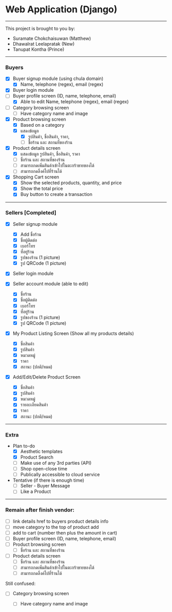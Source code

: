 # Web Application (Django)

---

This project is brought to you by:

* Suramate Chokchaisuwan (Matthew)
* Dhawalrat Leelapratak (New)
* Tanupat Kontha (Prince)

---

### Buyers

- [X] Buyer signup module (using chula domain)
  - [X] Name, telephone (regex), email (regex)
- [X] Buyer login module
- [ ] Buyer profile screen (ID, name, telephone, email)
  - [X] Able to edit Name, telephone (regex), email (regex)
- [ ] Category browsing screen
  - [ ] Have category name and image
- [X] Product browsing screen
  - [X] Based on a category
  - [X] แสดงข้อมูล
    - [X] รูปสินค้า, ชื่อสินค้า, ราคา,
    - [ ] ชื่อร้าน และ สถานที่ของร้าน
- [X] Product details screen
  - [x] แสดงข้อมูล รูปสินค้า, ชื่อสินค้า, ราคา
  - [ ] ชื่อร้าน และ สถานที่ของร้าน
  - [ ] สามารถกดเพิ่มสินค้าเข้าไปในตะกร้าขายของได้
  - [ ] สามารถกดลิ้งค์ไปที่ร้านได้
- [X] Shopping Cart screen
  - [X] Show the selected products, quantity, and price
  - [X] Show the total price
  - [X] Buy button to create a transaction

---
### Sellers [Completed]

- [X] Seller signup module

  - [X] Add ชื่อร้าน
  - [X] ชื่อผู้ติดต่อ
  - [X] เบอร์โทร
  - [X] ที่อยู่ร้าน
  - [X] รูปของร้าน (1 picture)
  - [X] รูป QRCode (1 picture)
- [X] Seller login module
- [X] Seller account module (able to edit)

  - [X] ชื่อร้าน
  - [X] ชื่อผู้ติดต่อ
  - [X] เบอร์โทร
  - [X] ที่อยู่ร้าน
  - [X] รูปของร้าน (1 picture)
  - [X] รูป QRCode (1 picture)
- [X] My Product Listing Screen (Show all my products details)

  - [X] ชื่อสินค้า
  - [X] รูปสินค้า
  - [X] หมวดหมู่
  - [X] ราคา
  - [X] สถานะ (ปกติ/หมด)
- [X] Add/Edit/Delete Product Screen

  - [X] ชื่อสินค้า
  - [X] รูปสินค้า
  - [X] หมวดหมู่
  - [X] รายละเอียดสินค้า
  - [X] ราคา
  - [X] สถานะ (ปกติ/หมด)

---
### Extra 
* Plan to-do
  - [x] Aesthetic templates
  - [x] Product Search
  - [ ] Make use of any 3rd parties (API)
  - [ ] Shop open-close time
  - [ ] Publically accessible to cloud service

* Tentative (if there is enough time)
  - [ ] Seller - Buyer Message
  - [ ] Like a Product

---
### Remain after finish vendor:

  - [ ] link details href to buyers product details info
  - [ ] move category to the top of product add
  - [ ] add to cart (number then plus the amount in cart)
  - [ ] Buyer profile screen (ID, name, telephone, email)
  - [ ] Product browsing screen
      - [ ] ชื่อร้าน และ สถานที่ของร้าน
  - [ ] Product details screen
    - [ ] ชื่อร้าน และ สถานที่ของร้าน
    - [ ] สามารถกดเพิ่มสินค้าเข้าไปในตะกร้าขายของได้
    - [ ] สามารถกดลิ้งค์ไปที่ร้านได้

Still confused:
  - [ ] Category browsing screen
    - [ ] Have category name and image

